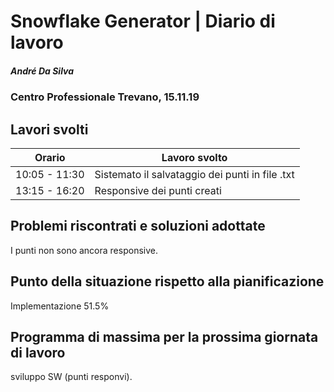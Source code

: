 # Snowflake Generator | Diario di lavoro
##### André Da Silva
### Centro Professionale Trevano, 15.11.19

## Lavori svolti


|Orario        |Lavoro svolto                           |
|--------------|----------------------------------------|
|10:05 - 11:30 |Sistemato il salvataggio dei punti in file .txt |
|13:15 - 16:20 |Responsive dei punti creati |

##  Problemi riscontrati e soluzioni adottate
I punti non sono ancora responsive.

##  Punto della situazione rispetto alla pianificazione
Implementazione 51.5%

## Programma di massima per la prossima giornata di lavoro
sviluppo SW (punti responvi).
